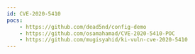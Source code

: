 ```yaml
---
id: CVE-2020-5410
pocs:
    - https://github.com/dead5nd/config-demo
    - https://github.com/osamahamad/CVE-2020-5410-POC
    - https://github.com/mugisyahid/ki-vuln-cve-2020-5410
---
```

